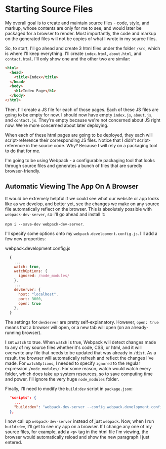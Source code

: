 # Starting Source Files

My overall goal is to create and maintain source files - code, style, and markup, whose contents are only for me to see, and would later be packaged for a browser to render. Most importantly, the code and markup on the generated files will not be copies of what I wrote in my source files.

So, to start, I'll go ahead and create 3 html files under the folder `/src`, which is where I'll keep everything. I'll create `index.html`, `about.html`, and `contact.html`. I'll only show one and the other two are similar:

```html
<html>
  <head>
    <title>Index</title>
  </head>
  <body>
    <h1>Index Page</h1>
  </body>
</html>
```

Then, I'll create a JS file for each of those pages. Each of these JS files are going to be empty for now. I should now have empty `index.js`, `about.js`, and `contact.js`. They're empty because we're not concerned about JS right now. We're more concerned about later deploying.

When each of these html pages are going to be deployed, they each will script-reference their corresponding JS files. Notice that I didn't script-reference in the source code. Why? Because I will rely on a packaging tool to do that for me.

I'm going to be using Webpack - a configurable packaging tool that looks through source files and generates a bunch of files that are suredly browser-friendly.

## Automatic Viewing The App On A Browser

It would be extremely helpful if we could see what our website or app looks like as we develop, and better yet, see the changes we make on any source file automatically reflect on the browser. This is absolutely possible with `webpack-dev-server`, so I'll go ahead and install it:

`npm i --save-dev webpack-dev-server`.

I'll specify some options onto my `webpack.development.config.js`. I'll add a few new properties:

webpack.development.config.js
```javascript
  { 
    ...
    watch: true,
    watchOptions: {
      ignored: /node_modules/
    },
    ...
    devServer: {
      host: "localhost",
      port: 3000,
      open: true
    },
  }
```
The settings for `devServer` are pretty self-explanatory. However, `open: true` means that a browser will open, or a new tab will open (on an already-running browser).

I set `watch` to true. When `watch` is true, Webpack will detect changes made to any of my source files whether it's code, CSS, or html, and it will overwrite any file that needs to be updated that was already in `/dist`. As a result, the browser will automatically refresh and reflect the changes I've made. For `watchOptions`, I needed to specify `ignored` to the regular expression `/node_modules/`. For some reason, watch would watch every folder, which does take up system resources, so to save computing time and power, I'll ignore the very huge `node_modules` folder.

Finally, I'll need to modify the `build:dev` script in `package.json`:

```json
  "scripts": {
    ...
    "build:dev": "webpack-dev-server --config webpack.development.config.js"
  },
```

I now call up `webpack-dev-server` instead of just `webpack`. Now, when I run `build:dev`, I'll get to see my app on a browser. If I change any one of my source files, for example, add a `<p>` tag in the html file I'm viewing, the browser would automatically reload and show the new paragraph I just entered.